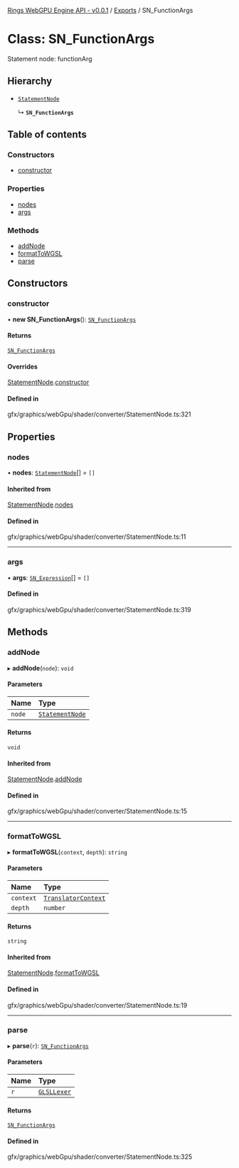 [Rings WebGPU Engine API - v0.0.1](../README.md) / [Exports](../modules.md) / SN\_FunctionArgs

# Class: SN\_FunctionArgs

Statement node: functionArg

## Hierarchy

- [`StatementNode`](StatementNode.md)

  ↳ **`SN_FunctionArgs`**

## Table of contents

### Constructors

- [constructor](SN_FunctionArgs.md#constructor)

### Properties

- [nodes](SN_FunctionArgs.md#nodes)
- [args](SN_FunctionArgs.md#args)

### Methods

- [addNode](SN_FunctionArgs.md#addnode)
- [formatToWGSL](SN_FunctionArgs.md#formattowgsl)
- [parse](SN_FunctionArgs.md#parse)

## Constructors

### constructor

• **new SN_FunctionArgs**(): [`SN_FunctionArgs`](SN_FunctionArgs.md)

#### Returns

[`SN_FunctionArgs`](SN_FunctionArgs.md)

#### Overrides

[StatementNode](StatementNode.md).[constructor](StatementNode.md#constructor)

#### Defined in

gfx/graphics/webGpu/shader/converter/StatementNode.ts:321

## Properties

### nodes

• **nodes**: [`StatementNode`](StatementNode.md)[] = `[]`

#### Inherited from

[StatementNode](StatementNode.md).[nodes](StatementNode.md#nodes)

#### Defined in

gfx/graphics/webGpu/shader/converter/StatementNode.ts:11

___

### args

• **args**: [`SN_Expression`](SN_Expression.md)[] = `[]`

#### Defined in

gfx/graphics/webGpu/shader/converter/StatementNode.ts:319

## Methods

### addNode

▸ **addNode**(`node`): `void`

#### Parameters

| Name | Type |
| :------ | :------ |
| `node` | [`StatementNode`](StatementNode.md) |

#### Returns

`void`

#### Inherited from

[StatementNode](StatementNode.md).[addNode](StatementNode.md#addnode)

#### Defined in

gfx/graphics/webGpu/shader/converter/StatementNode.ts:15

___

### formatToWGSL

▸ **formatToWGSL**(`context`, `depth`): `string`

#### Parameters

| Name | Type |
| :------ | :------ |
| `context` | [`TranslatorContext`](TranslatorContext.md) |
| `depth` | `number` |

#### Returns

`string`

#### Inherited from

[StatementNode](StatementNode.md).[formatToWGSL](StatementNode.md#formattowgsl)

#### Defined in

gfx/graphics/webGpu/shader/converter/StatementNode.ts:19

___

### parse

▸ **parse**(`r`): [`SN_FunctionArgs`](SN_FunctionArgs.md)

#### Parameters

| Name | Type |
| :------ | :------ |
| `r` | [`GLSLLexer`](GLSLLexer.md) |

#### Returns

[`SN_FunctionArgs`](SN_FunctionArgs.md)

#### Defined in

gfx/graphics/webGpu/shader/converter/StatementNode.ts:325
